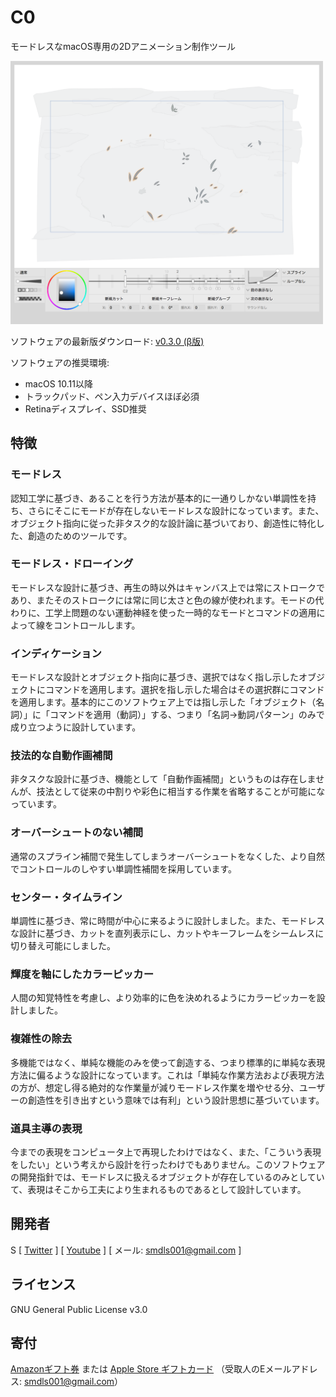 # C0
モードレスなmacOS専用の2Dアニメーション制作ツール

<img src="C0/screenshot.png" width="500">

ソフトウェアの最新版ダウンロード: [v0.3.0 (β版)](https://github.com/smdls/C0/releases/download/v0.3.0/C0-0.3.0.zip)

ソフトウェアの推奨環境:

* macOS 10.11以降
* トラックパッド、ペン入力デバイスほぼ必須
* Retinaディスプレイ、SSD推奨


## 特徴

### モードレス
認知工学に基づき、あることを行う方法が基本的に一通りしかない単調性を持ち、さらにそこにモードが存在しないモードレスな設計になっています。また、オブジェクト指向に従った非タスク的な設計論に基づいており、創造性に特化した、創造のためのツールです。

### モードレス・ドローイング
モードレスな設計に基づき、再生の時以外はキャンバス上では常にストロークであり、またそのストロークには常に同じ太さと色の線が使われます。モードの代わりに、工学上問題のない運動神経を使った一時的なモードとコマンドの適用によって線をコントロールします。

### インディケーション
モードレスな設計とオブジェクト指向に基づき、選択ではなく指し示したオブジェクトにコマンドを適用します。選択を指し示した場合はその選択群にコマンドを適用します。基本的にこのソフトウェア上では指し示した「オブジェクト（名詞）」に「コマンドを適用（動詞）」する、つまり「名詞→動詞パターン」のみで成り立つように設計しています。

### 技法的な自動作画補間
非タスクな設計に基づき、機能として「自動作画補間」というものは存在しませんが、技法として従来の中割りや彩色に相当する作業を省略することが可能になっています。

### オーバーシュートのない補間
通常のスプライン補間で発生してしまうオーバーシュートをなくした、より自然でコントロールのしやすい単調性補間を採用しています。

### センター・タイムライン
単調性に基づき、常に時間が中心に来るように設計しました。また、モードレスな設計に基づき、カットを直列表示にし、カットやキーフレームをシームレスに切り替え可能にしました。

### 輝度を軸にしたカラーピッカー
人間の知覚特性を考慮し、より効率的に色を決めれるようにカラーピッカーを設計しました。

### 複雑性の除去
多機能ではなく、単純な機能のみを使って創造する、つまり標準的に単純な表現方法に偏るような設計になっています。これは「単純な作業方法および表現方法の方が、想定し得る絶対的な作業量が減りモードレス作業を増やせる分、ユーザーの創造性を引き出すという意味では有利」という設計思想に基づいています。

### 道具主導の表現
今までの表現をコンピュータ上で再現したわけではなく、また、「こういう表現をしたい」という考えから設計を行ったわけでもありません。このソフトウェアの開発指針では、モードレスに扱えるオブジェクトが存在しているのみとしていて、表現はそこから工夫により生まれるものであるとして設計しています。


## 開発者
S [ [Twitter](https://twitter.com/smdls) ] [ [Youtube](https://www.youtube.com/channel/UCQ6kzSlb5Zi6-EvsGcZuDAw) ] [ メール: <smdls001@gmail.com> ]


## ライセンス
GNU General Public License v3.0


## 寄付
[Amazonギフト券](https://www.amazon.co.jp/Amazonギフト券-Eメールタイプ/dp/BT00DHI8G4) または [Apple Store ギフトカード](https://www.apple.com/jp/shop/personalize/electronic?product=E_GIFT_CARDS) （受取人のEメールアドレス: <smdls001@gmail.com>）
